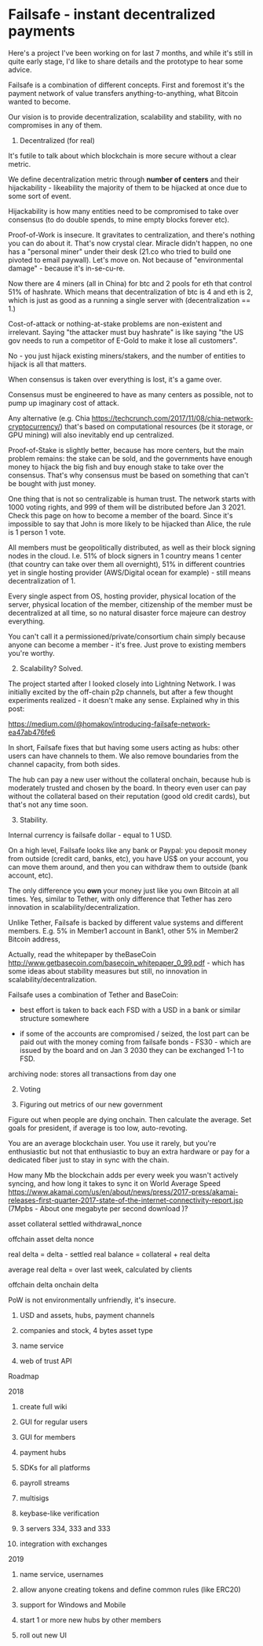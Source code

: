 # Failsafe - instant decentralized payments

Here's a project I've been working on for last 7 months, and while it's still in quite early stage, I'd like to share details and the prototype to hear some advice.

Failsafe is a combination of different concepts. First and foremost it's the payment network of value transfers anything-to-anything, what Bitcoin wanted to become.

Our vision is to provide decentralization, scalability and stability, with no compromises in any of them.

1) Decentralized (for real)

It's futile to talk about which blockchain is more secure without a clear metric. 

We define decentralization metric through **number of centers** and their hijackability - likeability the majority of them to be hijacked at once due to some sort of event. 

Hijackability is how many entities need to be compromised to take over consensus (to do double spends, to mine empty blocks forever etc).

Proof-of-Work is insecure. It gravitates to centralization, and there's nothing you can do about it. That's now crystal clear. Miracle didn't happen, no one has a "personal miner" under their desk (21.co who tried to build one pivoted to email paywall). Let's move on. Not because of "environmental damage" - because it's in-se-cu-re. 

Now there are 4 miners (all in China) for btc and 2 pools for eth that control 51% of hashrate. Which means that decentralization of btc is 4 and eth is 2, which is just as good as a running a single server with (decentralization == 1.)

Cost-of-attack or nothing-at-stake problems are non-existent and irrelevant. Saying "the attacker must buy hashrate" is like saying "the US gov needs to run a competitor of E-Gold to make it lose all customers".

No - you just hijack existing miners/stakers, and the number of entities to hijack is all that matters.

When consensus is taken over everything is lost, it's a game over. 

Consensus must be engineered to have as many centers as possible, not to pump up imaginary cost of attack. 

Any alternative (e.g. Chia https://techcrunch.com/2017/11/08/chia-network-cryptocurrency/) that's based on computational resources (be it storage, or GPU mining) will also inevitably end up centralized. 

Proof-of-Stake is slightly better, because has more centers, but the main problem remains: the stake can be sold, and the governments have enough money to hijack the big fish and buy enough stake to take over the consensus. That's why consensus must be based on something that can't be bought with just money.

One thing that is not so centralizable is human trust. The network starts with 1000 voting rights, and 999 of them will be distributed before Jan 3 2021. Check this page on how to become a member of the board. Since it's impossible to say that John is more likely to be hijacked than Alice, the rule is 1 person 1 vote. 

All members must be geopolitically distributed, as well as their block signing nodes in the cloud. I.e. 51% of block signers in 1 country means 1 center (that country can take over them all overnight), 51% in different countries yet in single hosting provider (AWS/Digital ocean for example) - still means decentralization of 1. 

Every single aspect from OS, hosting provider, physical location of the server, physical location of the member, citizenship of the member must be decentralized at all time, so no natural disaster force majeure can destroy everything.

You can't call it a permissioned/private/consortium chain simply because anyone can become a member - it's free. Just prove to existing members you're worthy. 

2) Scalability? Solved.

The project started after I looked closely into Lightning Network. I was initially excited by the off-chain p2p channels, but after a few thought experiments realized - it doesn't make any sense. Explained why in this post:

https://medium.com/@homakov/introducing-failsafe-network-ea47ab476fe6


In short, Failsafe fixes that but having some users acting as hubs: other users can have channels to them. We also remove boundaries from the channel capacity, from both sides.

The hub can pay a new user without the collateral onchain, because hub is moderately trusted and chosen by the board. In theory even user can pay without the collateral based on their reputation (good old credit cards), but that's not any time soon.



3) Stability. 

Internal currency is failsafe dollar - equal to 1 USD.

On a high level, Failsafe looks like any bank or Paypal: you deposit money from outside (credit card, banks, etc), you have US$ on your account, you can move them around, and then you can withdraw them to outside (bank account, etc).

The only difference you **own** your money just like you own Bitcoin at all times. Yes, similar to Tether, with only difference that Tether has zero innovation in scalability/decentralization.

Unlike Tether, Failsafe is backed by different value systems and different members. E.g. 5% in Member1 account in Bank1, other 5% in Member2 Bitcoin address, 

Actually, read the whitepaper by theBaseCoin http://www.getbasecoin.com/basecoin_whitepaper_0_99.pdf - which has some ideas about stability measures but still, no innovation in scalability/decentralization.

Failsafe uses a combination of Tether and BaseCoin:

* best effort is taken to back each FSD with a USD in a bank or similar structure somewhere

* if some of the accounts are compromised / seized, the lost part can be paid out with the money coming from failsafe bonds - FS30 - which are issued by the board and on Jan 3 2030 they can be exchanged 1-1 to FSD. 






archiving node: stores all transactions from day one


2. Voting

3. Figuring out metrics of our new government


Figure out when people are dying onchain. Then calculate the average. Set goals for president, if average is too low, auto-revoting.





You are an average blockchain user. You use it rarely, but you're enthusiastic but not that enthusiastic to buy an extra hardware or pay for a dedicated fiber just to stay in sync with the chain.

How many Mb the blockchain adds per every week you wasn't actively syncing, and how long it takes to sync it on World Average Speed https://www.akamai.com/us/en/about/news/press/2017-press/akamai-releases-first-quarter-2017-state-of-the-internet-connectivity-report.jsp (7Mpbs - About one megabyte per second download )?




asset
collateral
settled
withdrawal_nonce


offchain
asset
delta
nonce



real delta = delta - settled 
real balance = collateral + real delta


average real delta = over last week, calculated by clients


offchain delta
onchain delta










PoW is not environmentally unfriendly, it's insecure.



1. USD and assets, hubs, payment channels

2. companies and stock, 4 bytes asset type

3. name service

4. web of trust API






Roadmap

2018

1. create full wiki

2. GUI for regular users

3. GUI for members

4. payment hubs

5. SDKs for all platforms

6. payroll streams

7. multisigs

8. keybase-like verification

9. 3 servers 334, 333 and 333

10. integration with exchanges

2019 

1. name service, usernames

2. allow anyone creating tokens and define common rules (like ERC20)

3. support for Windows and Mobile

4. start 1 or more new hubs by other members

5. roll out new UI







